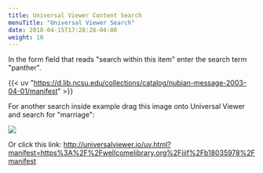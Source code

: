 ```yaml
---
title: Universal Viewer Content Search
menuTitle: "Universal Viewer Search"
date: 2018-04-15T17:28:28-04:00
weight: 10
---
```


In the form field that reads "search within this item" enter the search term "panther".

{{< uv "https://d.lib.ncsu.edu/collections/catalog/nubian-message-2003-04-01/manifest" >}}

For another search inside example drag this image onto Universal Viewer and search for "marriage":

[![](https://dlcs.io/iiif-img/wellcome/1/b3ec346f-71bf-4bb1-a7f1-1cad996fa0d4/full/175,/0/default.jpg)](https://wellcomelibrary.org/item/b18035978?manifest=https%3A%2F%2Fwellcomelibrary.org%2Fiiif%2Fb18035978%2Fmanifest)

Or click this link: http://universalviewer.io/uv.html?manifest=https%3A%2F%2Fwellcomelibrary.org%2Fiiif%2Fb18035978%2Fmanifest
